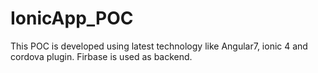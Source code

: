 # IonicApp_POC

This POC is developed using latest technology like Angular7, ionic 4 and cordova plugin. Firbase is used as backend.
